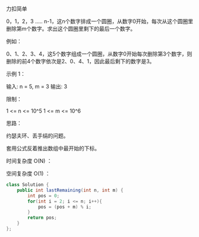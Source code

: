 力扣简单



0，1，2，3 ..... n-1，这n个数字排成一个圆圈，从数字0开始，每次从这个圆圈里删除第m个数字。求出这个圆圈里剩下的最后一个数字。



例如：

0、1、2、3、4，这5个数字组成一个圆圈，从数字0开始每次删除第3个数字，则删除的前4个数字依次是2、0、4、1，因此最后剩下的数字是3。

 

示例 1：

输入: n = 5, m = 3
输出: 3



限制：

1 <= n <= 10^5
1 <= m <= 10^6





思路：

约瑟夫环、丢手绢的问题。

套用公式反着推出数组中最开始的下标。



时间复杂度 O(N) ：

空间复杂度 O(1) ： 

````java
class Solution {
    public int lastRemaining(int n, int m) {
        int pos = 0; 
        for(int i = 2; i <= n; i++){
            pos = (pos + m) % i; 
        }
        return pos;
    }
};
````
